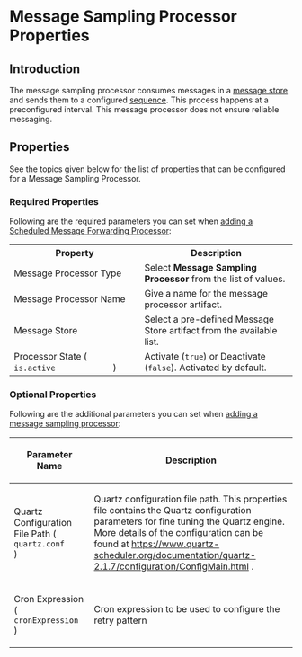 # Message Sampling Processor Properties
## Introduction
The message sampling processor consumes messages in a <a href="#list-of-message-stores">message store</a> and sends them to a configured <a href="{{base_path}}/reference/mediation-sequences">sequence</a>. This process happens at a preconfigured interval. This message processor does not ensure reliable messaging.

## Properties

See the topics given below for the list of properties that can be configured for a Message Sampling Processor.

### Required Properties

Following are the required parameters you can set when [adding a Scheduled Message Forwarding Processor]({{base_path}}/develop/creating-artifacts/creating-a-message-processor/):

<table>
	<tr>
		<th>Property</th>
		<th>Description</th>
	</tr>
	<tr>
		<td>Message Processor Type</td>
		<td>
			Select <b>Message Sampling Processor</b> from the list of values.
		</td>
	</tr>
	<tr>
		<td>Message Processor Name</td>
		<td>
			Give a name for the message processor artifact.
		</td>
	</tr>
	<tr>
		<td>Message Store</td>
		<td>
			Select a pre-defined Message Store artifact from the available list.
		</td>
	</tr>
	<tr>
         <td>Processor State ( <code>             is.active            </code> )</td>
         <td>Activate (<code>true</code>) or Deactivate (<code>false</code>).
         	Activated by default.
         </td>
     </tr>
</table>

### Optional Properties

Following are the additional parameters you can set when [adding a message sampling processor]({{base_path}}/develop/creating-artifacts/creating-a-message-processor/):

<table>
   <thead>
      <tr>
         <th>
            <p>Parameter Name</p>
         </th>
         <th>
            <p>Description</p>
         </th>
      </tr>
   </thead>
   <tbody>
      <tr>
         <td>
            <p>Quartz Configuration File Path ( <code>quartz.conf             </code> )</p>
         </td>
         <td>
            <p>Quartz configuration file path. This properties file contains the Quartz configuration parameters for fine tuning the Quartz engine. More details of the configuration can be found at <a href="https://www.quartz-scheduler.org/documentation/quartz-2.1.7/configuration/ConfigMain.html">https://www.quartz-scheduler.org/documentation/quartz-2.1.7/configuration/ConfigMain.html</a> .
            </p>
         </td>
      </tr>
      <tr>
         <td>
            <p>Cron Expression ( <code>              cronExpression             </code> )</p>
         </td>
         <td>
            <p>Cron expression to be used to configure the retry pattern</p>
         </td>
      </tr>
   </tbody>
</table>
